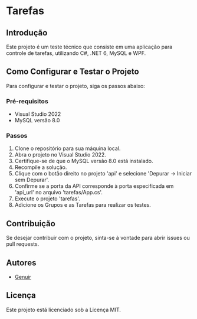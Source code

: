 # Tarefas

## Introdução
Este projeto é um teste técnico que consiste em uma aplicação para controle de tarefas, utilizando C#, .NET 6, MySQL e WPF.

## Como Configurar e Testar o Projeto
Para configurar e testar o projeto, siga os passos abaixo:

### Pré-requisitos
- Visual Studio 2022
- MySQL versão 8.0

### Passos
1. Clone o repositório para sua máquina local.
2. Abra o projeto no Visual Studio 2022.
3. Certifique-se de que o MySQL versão 8.0 está instalado.
4. Recompile a solução.
5. Clique com o botão direito no projeto 'api' e selecione 'Depurar -> Iniciar sem Depurar'.
6. Confirme se a porta da API corresponde à porta especificada em 'api_url' no arquivo 'tarefas/App.cs'.
7. Execute o projeto 'tarefas'.
8. Adicione os Grupos e as Tarefas para realizar os testes.

## Contribuição
Se desejar contribuir com o projeto, sinta-se à vontade para abrir issues ou pull requests.

## Autores
- [Genuir](https://github.com/genuirf)

## Licença
Este projeto está licenciado sob a Licença MIT.
